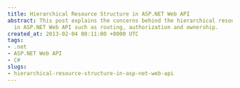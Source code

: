 ```yaml
---
title: Hierarchical Resource Structure in ASP.NET Web API
abstract: This post explains the concerns behind the hierarchical resource structure
  in ASP.NET Web API such as routing, authorization and ownership.
created_at: 2013-02-04 08:11:00 +0000 UTC
tags:
- .net
- ASP.NET Web API
- C#
slugs:
- hierarchical-resource-structure-in-asp-net-web-api
---
```

